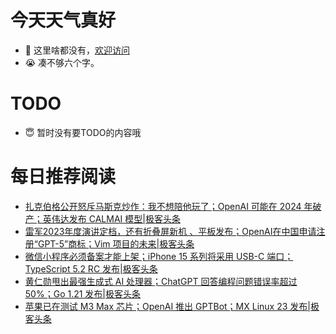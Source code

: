 # 今天天气真好
- 👋 这里啥都没有，[欢迎访问](https://zhangfeng-ola.github.io/)
- 😭 凑不够六个字。
<!---
- 👀 I’m interested in ...
- 🌱 I’m currently learning ...
- 💞️ I’m looking to collaborate on ...
- 📫 How to reach me ...
- 😇 I'm doing something ...

--->

# TODO 
- 😇 暂时没有要TODO的内容哦

<!---
zhangfeng-ola/zhangfeng-ola is a ✨ special ✨ repository because its `README.md` (this file) appears on your GitHub profile.
You can click the Preview link to take a look at your changes.
--->

# 每日推荐阅读
<!-- BLOG-POST-LIST:START -->
- [扎克伯格公开怒斥马斯克炒作：我不想陪他玩了；OpenAI 可能在 2024 年破产；英伟达发布 CALMAI 模型|极客头条](https://blog.csdn.net/weixin_39786569/article/details/132269412)
- [雷军2023年度演讲定档，还有折叠屏新机 、平板发布；OpenAI在中国申请注册“GPT-5”商标；Vim 项目的未来|极客头条](https://blog.csdn.net/weixin_39786569/article/details/132224460)
- [微信小程序必须备案才能上架；iPhone 15 系列将采用 USB-C 端口；TypeScript 5.2 RC 发布|极客头条](https://blog.csdn.net/weixin_39786569/article/details/132202402)
- [黄仁勋甩出最强生成式 AI 处理器；ChatGPT 回答编程问题错误率超过 50%；Go 1.21 发布|极客头条](https://blog.csdn.net/weixin_39786569/article/details/132181294)
- [苹果已在测试 M3 Max 芯片；OpenAI 推出 GPTBot；MX Linux 23 发布|极客头条](https://blog.csdn.net/weixin_39786569/article/details/132159857)
<!-- BLOG-POST-LIST:END -->
